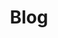 ---
title: Blog
permalink: "blog{% if pagination.pageNumber > 0 %}/page/{{ pagination.pageNumber + 1 }}{% endif %}/index.html"
layout: layouts/blog.njk
eleventyNavigation:
  key: Blog
  order: 2
pagination:
  data: collections.blogPosts
  size: 10
post_title_heading: h2
post_teaser_show: true
---